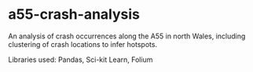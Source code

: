 # a55-crash-analysis
An analysis of crash occurrences along the A55 in north Wales, including clustering of crash locations to infer hotspots.


Libraries used: Pandas, Sci-kit Learn, Folium
